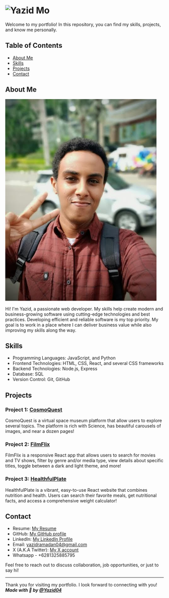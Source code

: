 &nbsp; <h1> ![Yazid Mo](https://user-images.githubusercontent.com/66242307/208242631-4207b764-eb4e-4202-a4ee-5ef95d75b9df.png)</h1>

Welcome to my portfolio! In this repository, you can find my skills, projects, and know me personally.

## Table of Contents
- [About Me](#about-me)
- [Skills](#skills)
- [Projects](#projects)
- [Contact](#contact)

## About Me
![CosmoQuest images](./src/Static/profilePic.jpeg)  

Hi! I'm Yazid, a passionate web developer. My skills help create
modern and business-growing software using cutting-edge
technologies and best practices. Developing efficient and reliable
software is my top priority. My goal is to work in a place where I
can deliver business value while also improving my skills along the way.

## Skills
- Programming Languages: JavaScript, and Python
- Frontend Technologies: HTML, CSS, React, and several CSS frameworks
- Backend Technologies: Node.js, Express
- Database: SQL
- Version Control: Git, GitHub

## Projects
### Project 1: [CosmoQuest](https://github.com/Yazid04/cosmoquest)
CosmoQuest is a virtual space museum platform that allow users to explore several topics. The platform is rich with Science, has beautiful carousels of images, and near a dozen pages!

### Project 2: [FilmFlix](https://github.com/Yazid04/FilmFlix)
FilmFlix is a responsive React app that allows users to search for movies and TV shows, filter by genre and/or media type, view details about specific titles, toggle between a dark and light theme, and more!

### Project 3: [HealthfulPlate](https://github.com/Yazid04/HealthfulPlate)
HealthfulPlate is a vibrant, easy-to-use React website that combines nutrition and health. Users can search their favorite meals, get nutritional facts, and access a comprehensive weight calculator!


## Contact
- Resume: [My Resume](https://docs.google.com/document/d/1KVuzJczHAqNqMi5cqZxv4xhNjyCnD7Szq38OrE8U-mM/edit?usp=drivesdk)
- GitHub: [My GitHub profile](https://github.com/Yazid04)
- LinkedIn: [My LinkedIn Profile](https://www.linkedin.com/in/yazid-mohammed-9a45a1219/)
- Email: yazidramadan04@gmail.com
- X (A.K.A Twitter): [My X account](https://twitter.com/Yazid__Mo)
- Whatsapp - +6281325885795

Feel free to reach out to discuss collaboration, job opportunities, or just to say hi!

---

Thank you for visiting my portfolio. I look forward to connecting with you!  
***Made with 💛 by [@Yazid04](https://github.com/Yazid04)***
